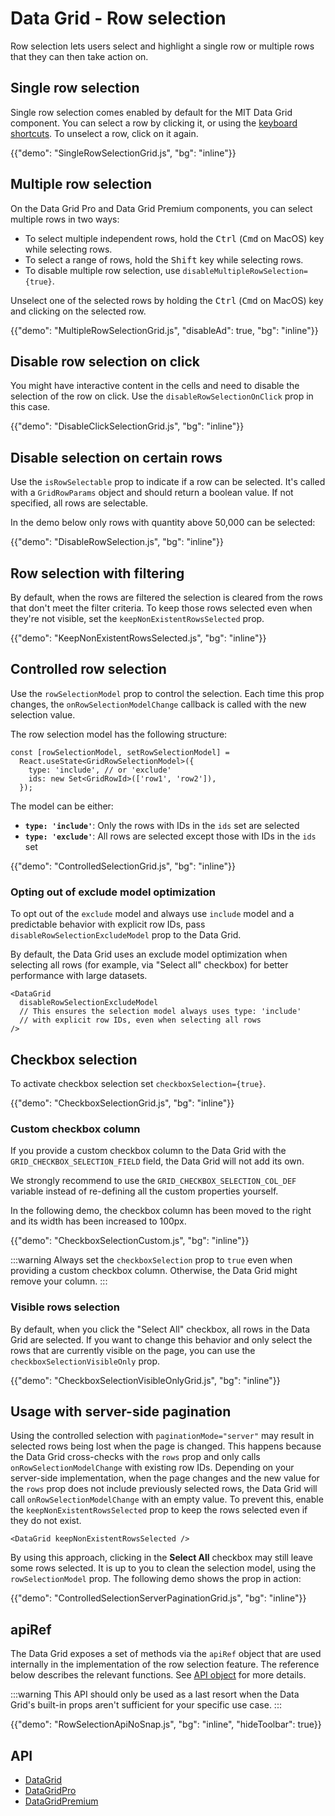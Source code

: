 # Data Grid - Row selection

<p class="description">Row selection lets users select and highlight a single row or multiple rows that they can then take action on.</p>

## Single row selection

Single row selection comes enabled by default for the MIT Data Grid component.
You can select a row by clicking it, or using the [keyboard shortcuts](/x/react-data-grid/accessibility/#selection).
To unselect a row, click on it again.

{{"demo": "SingleRowSelectionGrid.js", "bg": "inline"}}

## Multiple row selection [<span class="plan-pro"></span>](/x/introduction/licensing/#pro-plan 'Pro plan')

On the Data Grid Pro and Data Grid Premium components, you can select multiple rows in two ways:

- To select multiple independent rows, hold the <kbd class="key">Ctrl</kbd> (<kbd class="key">Cmd</kbd> on MacOS) key while selecting rows.
- To select a range of rows, hold the <kbd class="key">Shift</kbd> key while selecting rows.
- To disable multiple row selection, use `disableMultipleRowSelection={true}`.

Unselect one of the selected rows by holding the <kbd class="key">Ctrl</kbd> (<kbd class="key">Cmd</kbd> on MacOS) key and clicking on the selected row.

{{"demo": "MultipleRowSelectionGrid.js", "disableAd": true, "bg": "inline"}}

## Disable row selection on click

You might have interactive content in the cells and need to disable the selection of the row on click. Use the `disableRowSelectionOnClick` prop in this case.

{{"demo": "DisableClickSelectionGrid.js", "bg": "inline"}}

## Disable selection on certain rows

Use the `isRowSelectable` prop to indicate if a row can be selected.
It's called with a `GridRowParams` object and should return a boolean value.
If not specified, all rows are selectable.

In the demo below only rows with quantity above 50,000 can be selected:

{{"demo": "DisableRowSelection.js", "bg": "inline"}}

## Row selection with filtering

By default, when the rows are filtered the selection is cleared from the rows that don't meet the filter criteria.
To keep those rows selected even when they're not visible, set the `keepNonExistentRowsSelected` prop.

{{"demo": "KeepNonExistentRowsSelected.js", "bg": "inline"}}

## Controlled row selection

Use the `rowSelectionModel` prop to control the selection.
Each time this prop changes, the `onRowSelectionModelChange` callback is called with the new selection value.

The row selection model has the following structure:

```tsx
const [rowSelectionModel, setRowSelectionModel] =
  React.useState<GridRowSelectionModel>({
    type: 'include', // or 'exclude'
    ids: new Set<GridRowId>(['row1', 'row2']),
  });
```

The model can be either:

- **`type: 'include'`**: Only the rows with IDs in the `ids` set are selected
- **`type: 'exclude'`**: All rows are selected except those with IDs in the `ids` set

{{"demo": "ControlledSelectionGrid.js", "bg": "inline"}}

### Opting out of exclude model optimization

To opt out of the `exclude` model and always use `include` model and a predictable behavior with explicit row IDs, pass `disableRowSelectionExcludeModel` prop to the Data Grid.

By default, the Data Grid uses an exclude model optimization when selecting all rows (for example, via "Select all" checkbox) for better performance with large datasets.

```tsx
<DataGrid
  disableRowSelectionExcludeModel
  // This ensures the selection model always uses type: 'include'
  // with explicit row IDs, even when selecting all rows
/>
```

## Checkbox selection

To activate checkbox selection set `checkboxSelection={true}`.

{{"demo": "CheckboxSelectionGrid.js", "bg": "inline"}}

### Custom checkbox column

If you provide a custom checkbox column to the Data Grid with the `GRID_CHECKBOX_SELECTION_FIELD` field, the Data Grid will not add its own.

We strongly recommend to use the `GRID_CHECKBOX_SELECTION_COL_DEF` variable instead of re-defining all the custom properties yourself.

In the following demo, the checkbox column has been moved to the right and its width has been increased to 100px.

{{"demo": "CheckboxSelectionCustom.js", "bg": "inline"}}

:::warning
Always set the `checkboxSelection` prop to `true` even when providing a custom checkbox column.
Otherwise, the Data Grid might remove your column.
:::

### Visible rows selection [<span class="plan-pro"></span>](/x/introduction/licensing/#pro-plan 'Pro plan')

By default, when you click the "Select All" checkbox, all rows in the Data Grid are selected.
If you want to change this behavior and only select the rows that are currently visible on the page, you can use the `checkboxSelectionVisibleOnly` prop.

{{"demo": "CheckboxSelectionVisibleOnlyGrid.js", "bg": "inline"}}

## Usage with server-side pagination

Using the controlled selection with `paginationMode="server"` may result in selected rows being lost when the page is changed.
This happens because the Data Grid cross-checks with the `rows` prop and only calls `onRowSelectionModelChange` with existing row IDs.
Depending on your server-side implementation, when the page changes and the new value for the `rows` prop does not include previously selected rows, the Data Grid will call `onRowSelectionModelChange` with an empty value.
To prevent this, enable the `keepNonExistentRowsSelected` prop to keep the rows selected even if they do not exist.

```tsx
<DataGrid keepNonExistentRowsSelected />
```

By using this approach, clicking in the **Select All** checkbox may still leave some rows selected.
It is up to you to clean the selection model, using the `rowSelectionModel` prop.
The following demo shows the prop in action:

{{"demo": "ControlledSelectionServerPaginationGrid.js", "bg": "inline"}}

## apiRef

The Data Grid exposes a set of methods via the `apiRef` object that are used internally in the implementation of the row selection feature.
The reference below describes the relevant functions.
See [API object](/x/react-data-grid/api-object/) for more details.

:::warning
This API should only be used as a last resort when the Data Grid's built-in props aren't sufficient for your specific use case.
:::

{{"demo": "RowSelectionApiNoSnap.js", "bg": "inline", "hideToolbar": true}}

## API

- [DataGrid](/x/api/data-grid/data-grid/)
- [DataGridPro](/x/api/data-grid/data-grid-pro/)
- [DataGridPremium](/x/api/data-grid/data-grid-premium/)
